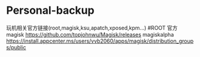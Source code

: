 # Personal-backup
玩机相关官方链接(root,magisk,ksu,apatch,xposed,kpm...)
#ROOT
官方magisk https://github.com/topjohnwu/Magisk/releases
magiskalpha https://install.appcenter.ms/users/vvb2060/apps/magisk/distribution_groups/public
